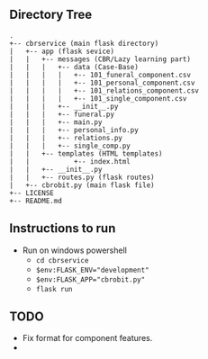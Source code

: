 ## Directory Tree
```
.
+-- cbrservice (main flask directory)
|   +-- app (flask sevice)
|   |   +-- messages (CBR/Lazy learning part)
|   |   |   +-- data (Case-Base)
|   |   |   |   +-- 101_funeral_component.csv 
|   |   |   |   +-- 101_personal_component.csv 
|   |   |   |   +-- 101_relations_component.csv 
|   |   |   |   +-- 101_single_component.csv 
|   |   |   +-- __init__.py
|   |   |   +-- funeral.py
|   |   |   +-- main.py
|   |   |   +-- personal_info.py
|   |   |   +-- relations.py
|   |   |   +-- single_comp.py
|   |   +-- templates (HTML templates)
|   |           +-- index.html
|   |   +-- __init__.py
|   |   +-- routes.py (flask routes)
|   +-- cbrobit.py (main flask file)
+-- LICENSE
+-- README.md
```
<!-- ```
|--- cbrservice
|   |--- app 
|       |--- messages 
|           |--- data 
|               |--- 101_funeral_component.csv 
|               |--- 101_personal_component.csv 
|               |--- 101_relations_component.csv 
|               |--- 101_single_component.csv 
|           |--- __init__.py
|           |--- funeral.py
|           |--- main.py
|           |--- personal_info.py
|           |--- relations.py
|           |--- single_comp.py
|       |--- templates 
|               |--- index.html
|       |--- __init__.py
|       |--- routes.py 
|   |--- cbrobit.py
|--- LICENSE
|--- README.md
``` -->

## Instructions to run
- Run on windows powershell
    - ```cd cbrservice```
    - ```$env:FLASK_ENV="development"```
    - ```$env:FLASK_APP="cbrobit.py"```
    - ```flask run```

## TODO
- Fix format for component features.
- 